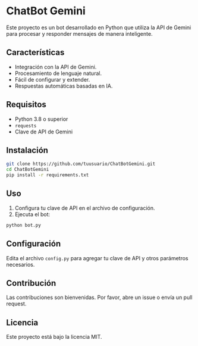 # ChatBot Gemini

Este proyecto es un bot desarrollado en Python que utiliza la API de Gemini para procesar y responder mensajes de manera inteligente.

## Características

- Integración con la API de Gemini.
- Procesamiento de lenguaje natural.
- Fácil de configurar y extender.
- Respuestas automáticas basadas en IA.

## Requisitos

- Python 3.8 o superior
- `requests`
- Clave de API de Gemini

## Instalación

```bash
git clone https://github.com/tuusuario/ChatBotGemini.git
cd ChatBotGemini
pip install -r requirements.txt
```

## Uso

1. Configura tu clave de API en el archivo de configuración.
2. Ejecuta el bot:

```bash
python bot.py
```

## Configuración

Edita el archivo `config.py` para agregar tu clave de API y otros parámetros necesarios.

## Contribución

Las contribuciones son bienvenidas. Por favor, abre un issue o envía un pull request.

## Licencia

Este proyecto está bajo la licencia MIT.